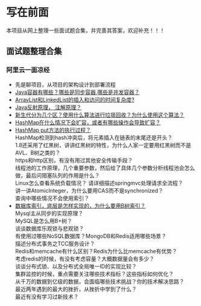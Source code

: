 # 写在前面 

本项目从网上整理一些面试题合集，并完善其答案，欢迎补充！！！

## 面试题整理合集

### 阿里云一面凉经  
- 先是聊项目，从项目的架构设计到部署流程
- [Java容器有哪些？哪些是同步容器,哪些是并发容器？](./aliyun-first-interview-fail/container.md)
- [ArrayList和LinkedList的插入和访问的时间复杂度?]()
- [Java反射原理， 注解原理？](./aliyun-first-interview-fail/reflect-annotation.md)
- [新生代分为几个区？使用什么算法进行垃圾回收？为什么使用这个算法？](./aliyun-first-interview-fail/jvm-memory-survivor.md)
- [HashMap在什么情况下会扩容，或者有哪些操作会导致扩容？](./aliyun-first-interview-fail/hashmap-resize.md)
- [HashMap put方法的执行过程？](./aliyun-first-interview-fail/hashmap-put.md)  
HashMap检测到hash冲突后，将元素插入在链表的末尾还是开头？  
1.8还采用了红黑树，讲讲红黑树的特性，为什么人家一定要用红黑树而不是AVL、B树之类的？  
https和http区别，有没有用过其他安全传输手段？  
线程池的工作原理，几个重要参数，然后给了具体几个参数分析线程池会怎么做，最后问阻塞队列的作用是什么？  
Linux怎么查看系统负载情况？ 
请详细描述springmvc处理请求全流程？  
讲一讲AtomicInteger，为什么要用CAS而不是synchronized？  
查询中哪些情况不会使用索引？  
- [数据库索引，底层是怎样实现的，为什么要用B树索引？](./aliyun-first-interview-fail/innodb-index-implement.md)  
Mysql主从同步的实现原理？  
MySQL是怎么用B+树？  
谈谈数据库乐观锁与悲观锁？  
有使用过哪些NoSQL数据库？MongoDB和Redis适用哪些场景？  
描述分布式事务之TCC服务设计？  
Redis和memcache有什么区别？Redis为什么比memcache有优势？  
考虑redis的时候，有没有考虑容量？大概数据量会有多少？  
谈谈分布式锁、以及分布式全局唯一ID的实现比较？  
集群监控的时候，重点需要关注哪些技术指标？这些指标如何优化？  
从千万的数据到亿级的数据，会面临哪些技术挑战？你的技术解决思路？  
最近两年遇到的最大的挫折，从挫折中学到了什么？  
最近有没有学习过新技术？
